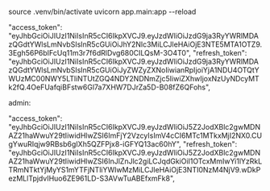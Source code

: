source .venv/bin/activate
uvicorn app.main:app --reload

"access_token": "eyJhbGciOiJIUzI1NiIsInR5cCI6IkpXVCJ9.eyJzdWIiOiJzdG9ja3RyYWRlMDAzQGdtYWlsLmNvbSIsInR5cGUiOiJhY2Nlc3MiLCJleHAiOjE3NTE5MTA1OTZ9.3Egh56P6bIFcUq11m3r7f6dRlDvg680CILQsM-3O4T0",
"refresh_token": "eyJhbGciOiJIUzI1NiIsInR5cCI6IkpXVCJ9.eyJzdWIiOiJzdG9ja3RyYWRlMDAzQGdtYWlsLmNvbSIsInR5cGUiOiJyZWZyZXNoIiwianRpIjoiYjA1NDU4OTQtYWUzMC00NWY5LTliNTUtZGQ4NDY2NDNmZjc5IiwiZXhwIjoxNzUyNDcyMTk2fQ.4OeFUafqiBFstw6Gl7a7XHW7DJrZa5D-B08fZ6QFohs",

admin:

"access_token": "eyJhbGciOiJIUzI1NiIsInR5cCI6IkpXVCJ9.eyJzdWIiOiJ5Z2JodXBlc2gwMDNAZ21haWwuY29tIiwidHlwZSI6ImFjY2VzcyIsImV4cCI6MTc1MTkxMjI2NX0.CUgYwuRIqjw9RBsb6gIXh5QZFPjx8-iGFYQ13ac60hY",
"refresh_token": "eyJhbGciOiJIUzI1NiIsInR5cCI6IkpXVCJ9.eyJzdWIiOiJ5Z2JodXBlc2gwMDNAZ21haWwuY29tIiwidHlwZSI6InJlZnJlc2giLCJqdGkiOiI1OTcxMmIwYi1lYzRkLTRmNTktYjMyYS1mYTFjNTliYWIwMzMiLCJleHAiOjE3NTI0NzM4NjV9.wDkPezMLlTpjdvIHuo6ZE961LD-S3AVwTuABEfxmFk8",
